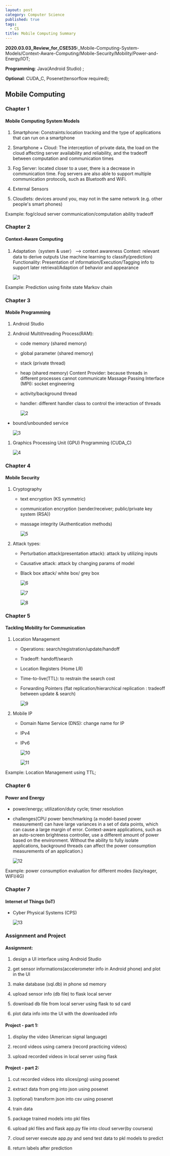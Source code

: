 ```yaml
---
layout: post
category: Computer Science
published: true
tags:
  - CS
title: Mobile Computing Summary
---
```


**2020.03.03_Review_for_CSE535:**\_Mobile-Computing-System-Models/Context-Aware-Computing/Mobile-Security/Mobility/Power-and-Energy/IOT;

**Programming**: Java(Android Studio) ;

**Optional**: CUDA_C, Posenet(tensorflow required);

Mobile Computing
----------------

### Chapter 1

#### Mobile Computing System Models

1.  Smartphone: Constraints:location tracking and the type of applications that
    can run on a smartphone

2.  Smartphone + Cloud: The interception of private data, the load on the cloud
    affecting server availability and reliability, and the tradeoff between
    computation and communication times

3.  Fog Server: located closer to a user, there is a decrease in communication
    time. Fog servers are also able to support multiple communication protocols,
    such as Bluetooth and WiFi.

4.  External Sensors

5.  Cloudlets: devices around you, may not in the same network (e.g. other
    people's smart phones)

Example: fog/cloud server communication/computation ability tradeoff

### Chapter 2

#### Context-Aware Computing

1.  Adaptation（system & user） --\> context awareness Context: relevant data to
    derive outputs Use machine learning to classify(prediction) Functionality:
    Presentation of information/Execution/Tagging info to support later
    retrieval/Adaption of behavior and appearance

    ![1](https://raw.githubusercontent.com/lerenqian/lerenqian.github.io/master/_posts/image/Mobile_Computing/1.jpg)

Example: Prediction using finite state Markov chain

### Chapter 3

#### Mobile Programming

1.  Android Studio

2.  Android Multithreading Process(RAM):

    -   code memory (shared memory)

    -   global parameter (shared memory)

    -   stack (private thread)

    -   heap (shared memory) Content Provider: because threads in different
        processes cannot communicate Massage Passing Interface (MPI): socket
        engineering

    -   activity/background thread

    -   handler: different handler class to control the interaction of threads

        ![2](https://raw.githubusercontent.com/lerenqian/lerenqian.github.io/master/_posts/image/Mobile_Computing/2.jpg)

-   bound/unbounded service

    ![3](https://raw.githubusercontent.com/lerenqian/lerenqian.github.io/master/_posts/image/Mobile_Computing/3.jpg)

1.  Graphics Processing Unit (GPU) Programming (CUDA_C)

    ![4](https://raw.githubusercontent.com/lerenqian/lerenqian.github.io/master/_posts/image/Mobile_Computing/4.jpg)

### Chapter 4

#### Mobile Security

1.  Cryptography

    -   text encryption (KS symmetric)

    -   communication encryption (sender/receiver; public/private key system
        (RSA))

    -   massage integrity (Authentication methods)

        ![5](https://raw.githubusercontent.com/lerenqian/lerenqian.github.io/master/_posts/image/Mobile_Computing/5.jpg)

2.  Attack types:

    -   Perturbation attack(presentation attack): attack by utilizing inputs

    -   Causative attack: attack by changing params of model

    -   Black box attack/ white box/ grey box

        ![6](https://raw.githubusercontent.com/lerenqian/lerenqian.github.io/master/_posts/image/Mobile_Computing/6.jpg)

        ![7](https://raw.githubusercontent.com/lerenqian/lerenqian.github.io/master/_posts/image/Mobile_Computing/7.jpg)

        ![8](https://raw.githubusercontent.com/lerenqian/lerenqian.github.io/master/_posts/image/Mobile_Computing/8.jpg)

### Chapter 5

#### Tackling Mobility for Communication

1.  Location Management

    -   Operations: search/registration/update/handoff

    -   Tradeoff: handoff/search

    -   Location Registers (Home LR)

    -   Time-to-live(TTL): to restrain the search cost

    -   Forwarding Pointers (flat replication/hierarchical replication :
        tradeoff between update & search)

        ![9](https://raw.githubusercontent.com/lerenqian/lerenqian.github.io/master/_posts/image/Mobile_Computing/9.jpg)

2.  Mobile IP

    -   Domain Name Service (DNS): change name for IP

    -   IPv4

    -   IPv6

        ![10](https://raw.githubusercontent.com/lerenqian/lerenqian.github.io/master/_posts/image/Mobile_Computing/10.jpg)

        ![11](https://raw.githubusercontent.com/lerenqian/lerenqian.github.io/master/_posts/image/Mobile_Computing/11.jpg)

Example: Location Management using TTL;

### Chapter 6

#### Power and Energy

-   power/energy; utilization/duty cycle; timer resolution

-   challenges(CPU power benchmarking (a model-based power measurement) can have
    large variances in a set of data points, which can cause a large margin of
    error. Context-aware applications, such as an auto-screen brightness
    controller, use a different amount of power based on the environment.
    Without the ability to fully isolate applications, background threads can
    affect the power consumption measurements of an application.)

    ![12](https://raw.githubusercontent.com/lerenqian/lerenqian.github.io/master/_posts/image/Mobile_Computing/12.jpg)

Example: power consumption evaluation for different modes (lazy/eager, WIFI/4G)

### Chapter 7

#### Internet of Things (IoT)

-   Cyber Physical Systems (CPS)

    ![13](https://raw.githubusercontent.com/lerenqian/lerenqian.github.io/master/_posts/image/Mobile_Computing/13.jpg)

### Assignment and Project

#### Assignment:

1.  design a UI interface using Android Studio

2.  get sensor informations(accelerometer info in Android phone) and plot in the
    UI

3.  make database (sql.db) in phone sd memory

4.  upload sensor info (db file) to flask local server

5.  download db file from local server using flask to sd card

6.  plot data info into the UI with the downloaded info

#### Project - part 1:

1.  display the video (American signal language)

2.  record videos using camera (record practicing videos)

3.  upload recorded videos in local server using flask

#### Project - part 2:

1.  cut recorded videos into slices(png) using posenet

2.  extract data from png into json using posenet

3.  (optional) transform json into csv using posenet

4.  train data

5.  package trained models into pkl files

6.  upload pkl files and flask app.py file into cloud server(by coursera)

7.  cloud server execute app.py and send test data to pkl models to predict

8.  return labels after prediction
